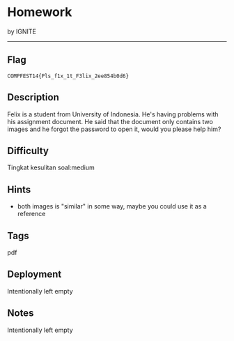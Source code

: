 # Homework

by IGNITE

---

## Flag

```
COMPFEST14{Pls_f1x_1t_F3lix_2ee854b0d6}
```

## Description
Felix is a student from University of Indonesia. He's having problems with his assignment document. He said that the document only contains two images and he forgot the password to open it, would you please help him?

## Difficulty
Tingkat kesulitan soal:medium

## Hints
* both images is "similar" in some way, maybe you could use it as a reference

## Tags
pdf

## Deployment
Intentionally left empty

## Notes
Intentionally left empty
